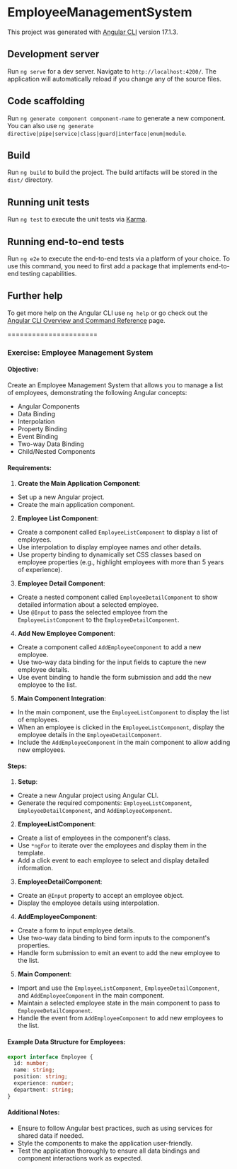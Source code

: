 # EmployeeManagementSystem

This project was generated with [Angular CLI](https://github.com/angular/angular-cli) version 17.1.3.

## Development server

Run `ng serve` for a dev server. Navigate to `http://localhost:4200/`. The application will automatically reload if you change any of the source files.

## Code scaffolding

Run `ng generate component component-name` to generate a new component. You can also use `ng generate directive|pipe|service|class|guard|interface|enum|module`.

## Build

Run `ng build` to build the project. The build artifacts will be stored in the `dist/` directory.

## Running unit tests

Run `ng test` to execute the unit tests via [Karma](https://karma-runner.github.io).

## Running end-to-end tests

Run `ng e2e` to execute the end-to-end tests via a platform of your choice. To use this command, you need to first add a package that implements end-to-end testing capabilities.

## Further help

To get more help on the Angular CLI use `ng help` or go check out the [Angular CLI Overview and Command Reference](https://angular.io/cli) page.


======================

### Exercise: Employee Management System

#### Objective:
Create an Employee Management System that allows you to manage a list of employees, demonstrating the following Angular concepts:
- Angular Components
- Data Binding
- Interpolation
- Property Binding
- Event Binding
- Two-way Data Binding
- Child/Nested Components

#### Requirements:

1. **Create the Main Application Component**:
  - Set up a new Angular project.
  - Create the main application component.

2. **Employee List Component**:
  - Create a component called `EmployeeListComponent` to display a list of employees.
  - Use interpolation to display employee names and other details.
  - Use property binding to dynamically set CSS classes based on employee properties (e.g., highlight employees with more than 5 years of experience).

3. **Employee Detail Component**:
  - Create a nested component called `EmployeeDetailComponent` to show detailed information about a selected employee.
  - Use `@Input` to pass the selected employee from the `EmployeeListComponent` to the `EmployeeDetailComponent`.

4. **Add New Employee Component**:
  - Create a component called `AddEmployeeComponent` to add a new employee.
  - Use two-way data binding for the input fields to capture the new employee details.
  - Use event binding to handle the form submission and add the new employee to the list.

5. **Main Component Integration**:
  - In the main component, use the `EmployeeListComponent` to display the list of employees.
  - When an employee is clicked in the `EmployeeListComponent`, display the employee details in the `EmployeeDetailComponent`.
  - Include the `AddEmployeeComponent` in the main component to allow adding new employees.

#### Steps:

1. **Setup**:
  - Create a new Angular project using Angular CLI.
  - Generate the required components: `EmployeeListComponent`, `EmployeeDetailComponent`, and `AddEmployeeComponent`.

2. **EmployeeListComponent**:
  - Create a list of employees in the component's class.
  - Use `*ngFor` to iterate over the employees and display them in the template.
  - Add a click event to each employee to select and display detailed information.

3. **EmployeeDetailComponent**:
  - Create an `@Input` property to accept an employee object.
  - Display the employee details using interpolation.

4. **AddEmployeeComponent**:
  - Create a form to input employee details.
  - Use two-way data binding to bind form inputs to the component's properties.
  - Handle form submission to emit an event to add the new employee to the list.

5. **Main Component**:
  - Import and use the `EmployeeListComponent`, `EmployeeDetailComponent`, and `AddEmployeeComponent` in the main component.
  - Maintain a selected employee state in the main component to pass to `EmployeeDetailComponent`.
  - Handle the event from `AddEmployeeComponent` to add new employees to the list.

#### Example Data Structure for Employees:
```typescript
export interface Employee {
  id: number;
  name: string;
  position: string;
  experience: number;
  department: string;
}
```

#### Additional Notes:
- Ensure to follow Angular best practices, such as using services for shared data if needed.
- Style the components to make the application user-friendly.
- Test the application thoroughly to ensure all data bindings and component interactions work as expected.
